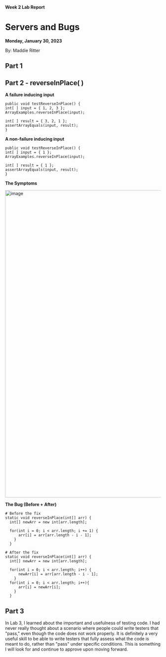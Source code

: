 **Week 2 Lab Report**
# Servers and Bugs
**Monday, January 30, 2023**

By: Maddie Ritter

## **Part 1**



## Part 2 - reverseInPlace( )

**A failure inducing input**
```
public void testReverseInPlace() {
int[ ] input = { 1, 2, 3 };
ArrayExamples.reverseInPlace(input);

int[ ] result = { 3, 2, 1 };
assertArrayEquals(input, result);
}
```

**A non-failure inducing input**
```
public void testReverseInPlace() {
int[ ] input = { 1 };
ArrayExamples.reverseInPlace(input);

int[ ] result = { 1 };
assertArrayEquals(input, result);
}
```

**The Symptoms**

<img width="993" alt="image" src="https://user-images.githubusercontent.com/122555675/215297804-16e9d0d4-cf30-43fe-bac2-c34967e6b6cc.png">

**The Bug (Before + After)**
```
# Before the fix
static void reverseInPlace(int[] arr) {
  int[] newArr = new int[arr.length];
  
  for(int i = 0; i < arr.length; i += 1) {
      arr[i] = arr[arr.length - i - 1];
    }
  }
```

```
# After the fix
static void reverseInPlace(int[] arr) {
  int[] newArr = new int[arr.length];
  
  for(int i = 0; i < arr.length; i++) {
      newArr[i] = arr[arr.length - i - 1];
    }
  for(int i = 0; i < arr.length; i++){
      arr[i] = newArr[i];
    }
  }

```


## **Part 3**

In Lab 3, I learned about the important and usefulness of testing code. I had never really thought about a scenario where people could write testers that "pass," even though the code does not work properly. It is definitely a very useful skill to be able to write testers that fully assess what the code is meant to do, rather than "pass" under specific conditions. This is something I will look for and continue to approve upon moving forward. 


